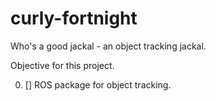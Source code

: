 # curly-fortnight
Who's a good jackal - an object tracking jackal.  

Objective for this project.

0. [] ROS package for object tracking.

